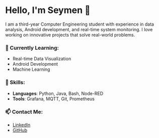 # Hello, I'm Seymen 👋

I am a third-year Computer Engineering student with experience in data analysis, Android development, and real-time system monitoring. 
I love working on innovative projects that solve real-world problems.

### 🌱 Currently Learning:
- Real-time Data Visualization
- Android Development
- Machine Learning

### 🚀 Skills:
- **Languages**: Python, Java, Bash, Node-RED
- **Tools**: Grafana, MQTT, Git, Prometheus

### 📫 Contact Me:
- [LinkedIn](https://linkedin.com/in/seymen-alper-72a544167)
- [GitHub](https://github.com/seymenalper3)
